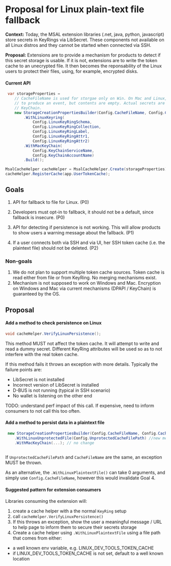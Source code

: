 # Proposal for Linux plain-text file fallback

**Context:** Today, the MSAL extension libraries (.net, java, python, javascript) store secrets in KeyRings via LibSecret. These components not available on all Linux distros and they cannot be started when connected via SSH.

**Proposal:** Extensions are to provide a mechanism for products to detect if this secret storage is usable. If it is not, extensions are to write the token cache to an unecrypted file. It then becomes the reponsability of the Linux users to protect their files, using, for example, encrypted disks.

#### Current API

```csharp
 var storageProperties =
    // CacheFileName is used for storgae only on Win. On Mac and Linux, it's used 
    // to produce an event, but contents are empty. Actual secrets are stored in KeyRing 
    // KeyChain.
    new StorageCreationPropertiesBuilder(Config.CacheFileName, Config.CacheDir, Config.ClientId)
        .WithLinuxKeyring(
            Config.LinuxKeyRingSchema,
            Config.LinuxKeyRingCollection,
            Config.LinuxKeyRingLabel,
            Config.LinuxKeyRingAttr1,
            Config.LinuxKeyRingAttr2)
        .WithMacKeyChain(
            Config.KeyChainServiceName,
            Config.KeyChainAccountName)
        .Build();

MsalCacheHelper cacheHelper = MsalCacheHelper.Create(storageProperties);
cacheHelper.RegisterCache(app.UserTokenCache);

```
## Goals

1. API for fallback to file for Linux. (P0)

2. Developers must opt-in to fallback, it should not be a default, since fallback is insecure. (P0)

3. API for detecting if persistence is not working. This will allow products to show users a warning message about the fallback. (P1)

4. If a user connects both via SSH and via UI, her SSH token cache (i.e. the plaintext file) should not be deleted. (P2)

### Non-goals
1. We do not plan to support multiple token cache sources. Token cache is read either from file or from KeyRing. No merging mechanisms exist.
2. Mechanism is not supposed to work on Windows and Mac. Encryption on Windows and Mac via current mechanisms (DPAPI / KeyChain) is guaranteed by the OS.

## Proposal

#### Add a method to check persistence on Linux

```csharp
void cacheHelper.VerifyLinuxPersistence();
```

This method MUST not affect the token cache. It will attempt to write and read a dummy secret. Different KeyRing attributes will be used so as to not interfere with the real token cache. 

If this method fails it throws an exception with more details. Typically the failure points are:

- LibSecret is not installed
- Incorrect version of LibSecret is installed
- D-BUS is not running (typical in SSH scenario)
- No wallet is listening on the other end

TODO: understand perf impact of this call. If expensive, need to inform consumers to not call this too often.

#### Add a method to persist data in a plaintext file


```csharp
 new StorageCreationPropertiesBuilder(Config.CacheFileName, Config.CacheDir, Config.ClientId) 
    .WithLinuxUnprotectedFile(Config.UnprotectedCacheFilePath) //new method                     
    .WithMacKeyChain(...); // no change
                     
```                     
If `UnprotectedCacheFilePath` and  `CacheFileName` are the same, an exception MUST be thrown.

As an alternative, the `.WithLinuxPlaintextFile()` can take 0 arguments, and simply use `Config.CacheFileName`, however this would invalidate Goal 4.

#### Suggested pattern for extension consumers

Libraries consuming the extension will: 

1. create a cache helper with a the normal `KeyRing` setup
2. call `cacheHelper.VerifyLinuxPersistence()`
3. If this throws an exception, show the user a meaningful message / URL to help page to inform them to secure their secrets storage
4. Create a cache helper using `.WithLinuxPlaintextFile` using a file path that comes from either: 
- a well known env variable, e.g. LINUX_DEV_TOOLS_TOKEN_CACHE
- if LINUX_DEV_TOOLS_TOKEN_CACHE is not set, default to a well known location 